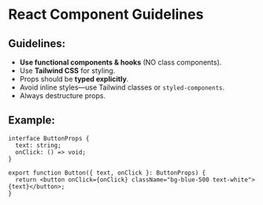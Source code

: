 # React Component Guidelines

## Guidelines:
- **Use functional components & hooks** (NO class components).
- Use **Tailwind CSS** for styling.
- Props should be **typed explicitly**.
- Avoid inline styles—use Tailwind classes or `styled-components`.
- Always destructure props.

## Example:
```tsx
interface ButtonProps {
  text: string;
  onClick: () => void;
}

export function Button({ text, onClick }: ButtonProps) {
  return <button onClick={onClick} className="bg-blue-500 text-white">{text}</button>;
}
```

